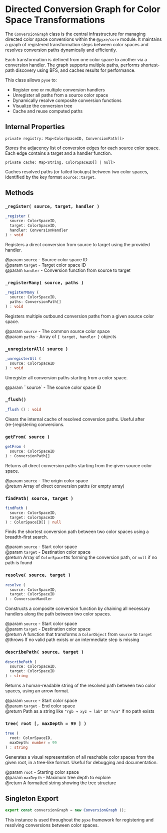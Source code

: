# Directed Conversion Graph for Color Space Transformations

The `ConversionGraph` class is the central infrastructure for managing directed color space conversions within the `@pyxe/core` module. It maintains a graph of registered transformation steps between color spaces and resolves conversion paths dynamically and efficiently.

Each transformation is defined from one color space to another via a conversion handler. The graph supports multiple paths, performs shortest-path discovery using BFS, and caches results for performance.

This class allows `pyxe` to:

- Register one or multiple conversion handlers
- Unregister all paths from a source color space
- Dynamically resolve composite conversion functions
- Visualize the conversion tree
- Cache and reuse computed paths

## Internal Properties

`private registry: Map<ColorSpaceID, ConversionPath[]>`

Stores the adjacency list of conversion edges for each source color space. Each edge contains a target and a handler function.

`private cache: Map<string, ColorSpaceID[] | null>`

Caches resolved paths (or failed lookups) between two color spaces, identified by the key format `source::target`.

## Methods

### `_register( source, target, handler )`

```ts
_register (
  source: ColorSpaceID,
  target: ColorSpaceID,
  handler: ConversionHandler
) : void
```

Registers a direct conversion from source to target using the provided handler.

@param `source` - Source color space ID  
@param `target` - Target color space ID  
@param `handler` - Conversion function from source to target

### `_registerMany( source, paths )`

```ts
_registerMany (
  source: ColorSpaceID,
  paths: ConversionPath[]
) : void
```

Registers multiple outbound conversion paths from a given source color space.

@param `source` - The common source color space  
@param `paths` - Array of `{ target, handler }` objects

### `_unregisterAll( source )`

```ts
_unregisterAll (
  source: ColorSpaceID
) : void
```

Unregister all conversion paths starting from a color space.

@param ``source` - The source color space ID

### `_flush()`

```ts
_flush () : void
```

Clears the internal cache of resolved conversion paths. Useful after (re-)registering conversions.

### `getFrom( source )`

```ts
getFrom (
  source: ColorSpaceID
) : ConversionPath[]
```

Returns all direct conversion paths starting from the given source color space.

@param `source` - The origin color space  
@return Array of direct conversion paths (or empty array)

### `findPath( source, target )`

```ts
findPath (
  source: ColorSpaceID,
  target: ColorSpaceID
) : ColorSpaceID[] | null
```

Finds the shortest conversion path between two color spaces using a breadth-first search.

@param `source` - Start color space  
@param `target` - Destination color space  
@return Array of `ColorSpaceID`s forming the conversion path, or `null` if no path is found

### `resolve( source, target )`

```ts
resolve (
  source: ColorSpaceID,
  target: ColorSpaceID
) : ConversionHandler
```

Constructs a composite conversion function by chaining all necessary handlers along the path between two color spaces.

@param `source` - Start color space  
@param `target` - Destination color space  
@return A function that transforms a `ColorObject` from `source` to `target`  
@throws If no valid path exists or an intermediate step is missing

### `describePath( source, target )`

```ts
describePath (
  source: ColorSpaceID,
  target: ColorSpaceID
) : string
```

Returns a human-readable string of the resolved path between two color spaces, using an arrow format.

@param `source` - Start color space  
@param `target` - End color space  
@return Path as a string like `"rgb → xyz → lab"` or `"n/a"` if no path exists

### `tree( root [, maxDepth = 99 ] )`

```ts
tree (
  root: ColorSpaceID,
  maxDepth: number = 99
) : string
```

Generates a visual representation of all reachable color spaces from the given root, in a tree-like format. Useful for debugging and documentation.

@param `root` - Starting color space  
@param `maxDepth` - Maximum tree depth to explore  
@return A formatted string showing the tree structure

## Singleton Export

```ts
export const conversionGraph = new ConversionGraph ();
```

This instance is used throughout the `pyxe` framework for registering and resolving conversions between color spaces.